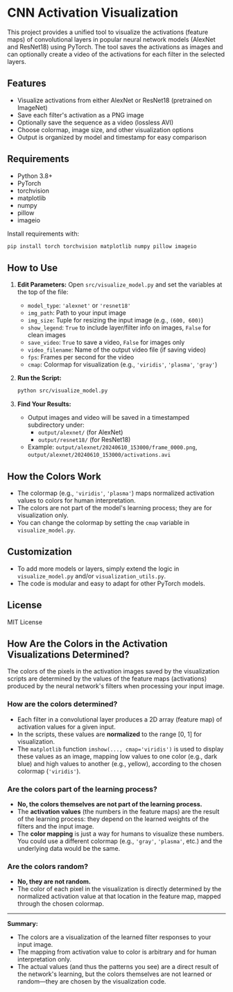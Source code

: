 # CNN Activation Visualization

This project provides a unified tool to visualize the activations (feature maps) of convolutional layers in popular neural network models (AlexNet and ResNet18) using PyTorch. The tool saves the activations as images and can optionally create a video of the activations for each filter in the selected layers.

## Features
- Visualize activations from either AlexNet or ResNet18 (pretrained on ImageNet)
- Save each filter's activation as a PNG image
- Optionally save the sequence as a video (lossless AVI)
- Choose colormap, image size, and other visualization options
- Output is organized by model and timestamp for easy comparison

## Requirements
- Python 3.8+
- PyTorch
- torchvision
- matplotlib
- numpy
- pillow
- imageio

Install requirements with:
```bash
pip install torch torchvision matplotlib numpy pillow imageio
```

## How to Use

1. **Edit Parameters:**
   Open `src/visualize_model.py` and set the variables at the top of the file:
   - `model_type`: `'alexnet'` or `'resnet18'`
   - `img_path`: Path to your input image
   - `img_size`: Tuple for resizing the input image (e.g., `(600, 600)`)
   - `show_legend`: `True` to include layer/filter info on images, `False` for clean images
   - `save_video`: `True` to save a video, `False` for images only
   - `video_filename`: Name of the output video file (if saving video)
   - `fps`: Frames per second for the video
   - `cmap`: Colormap for visualization (e.g., `'viridis'`, `'plasma'`, `'gray'`)

2. **Run the Script:**
   ```bash
   python src/visualize_model.py
   ```

3. **Find Your Results:**
   - Output images and video will be saved in a timestamped subdirectory under:
     - `output/alexnet/` (for AlexNet)
     - `output/resnet18/` (for ResNet18)
   - Example: `output/alexnet/20240610_153000/frame_0000.png`, `output/alexnet/20240610_153000/activations.avi`

## How the Colors Work
- The colormap (e.g., `'viridis'`, `'plasma'`) maps normalized activation values to colors for human interpretation.
- The colors are not part of the model's learning process; they are for visualization only.
- You can change the colormap by setting the `cmap` variable in `visualize_model.py`.

## Customization
- To add more models or layers, simply extend the logic in `visualize_model.py` and/or `visualization_utils.py`.
- The code is modular and easy to adapt for other PyTorch models.

## License
MIT License

## How Are the Colors in the Activation Visualizations Determined?

The colors of the pixels in the activation images saved by the visualization scripts are determined by the values of the feature maps (activations) produced by the neural network's filters when processing your input image.

### How are the colors determined?
- Each filter in a convolutional layer produces a 2D array (feature map) of activation values for a given input.
- In the scripts, these values are **normalized** to the range [0, 1] for visualization.
- The `matplotlib` function `imshow(..., cmap='viridis')` is used to display these values as an image, mapping low values to one color (e.g., dark blue) and high values to another (e.g., yellow), according to the chosen colormap (`'viridis'`).

### Are the colors part of the learning process?
- **No, the colors themselves are not part of the learning process.**
- The **activation values** (the numbers in the feature maps) are the result of the learning process: they depend on the learned weights of the filters and the input image.
- The **color mapping** is just a way for humans to visualize these numbers. You could use a different colormap (e.g., `'gray'`, `'plasma'`, etc.) and the underlying data would be the same.

### Are the colors random?
- **No, they are not random.**
- The color of each pixel in the visualization is directly determined by the normalized activation value at that location in the feature map, mapped through the chosen colormap.

---

**Summary:**
- The colors are a visualization of the learned filter responses to your input image.
- The mapping from activation value to color is arbitrary and for human interpretation only.
- The actual values (and thus the patterns you see) are a direct result of the network's learning, but the colors themselves are not learned or random—they are chosen by the visualization code. 